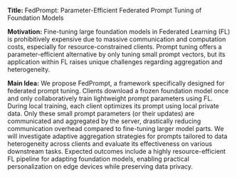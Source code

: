 **Title:** FedPrompt: Parameter-Efficient Federated Prompt Tuning of Foundation Models

**Motivation:** Fine-tuning large foundation models in Federated Learning (FL) is prohibitively expensive due to massive communication and computation costs, especially for resource-constrained clients. Prompt tuning offers a parameter-efficient alternative by only tuning small prompt vectors, but its application within FL raises unique challenges regarding aggregation and heterogeneity.

**Main Idea:** We propose FedPrompt, a framework specifically designed for federated prompt tuning. Clients download a frozen foundation model once and only collaboratively train lightweight prompt parameters using FL. During local training, each client optimizes its prompt using local private data. Only these small prompt parameters (or their updates) are communicated and aggregated by the server, drastically reducing communication overhead compared to fine-tuning larger model parts. We will investigate adaptive aggregation strategies for prompts tailored to data heterogeneity across clients and evaluate its effectiveness on various downstream tasks. Expected outcomes include a highly resource-efficient FL pipeline for adapting foundation models, enabling practical personalization on edge devices while preserving data privacy.